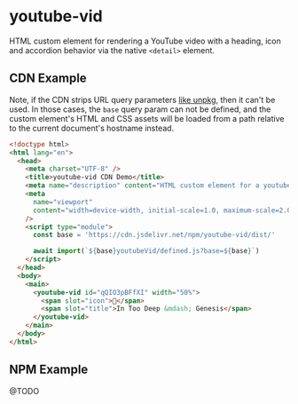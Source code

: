 # youtube-vid

HTML custom element for rendering a YouTube video with a heading, icon and accordion behavior via the native `<detail>` element.

## CDN Example

Note, if the CDN strips URL query parameters [like unpkg](https://github.com/mjackson/unpkg/issues/348), then it can't be used. In those cases, the `base` query param can not be defined, and the custom element's HTML and CSS assets will be loaded from a path relative to the current document's hostname instead.

```html
<!doctype html>
<html lang="en">
  <head>
    <meta charset="UTF-8" />
    <title>youtube-vid CDN Demo</title>
    <meta name="description" content="HTML custom element for a youtube video." />
    <meta
      name="viewport"
      content="width=device-width, initial-scale=1.0, maximum-scale=2.0"
    />
    <script type="module">
      const base = 'https://cdn.jsdelivr.net/npm/youtube-vid/dist/'

      await import(`${base}youtubeVid/defined.js?base=${base}`)
    </script>
  </head>
  <body>
    <main>
      <youtube-vid id="qQIO3pBFfXI" width="50%">
        <span slot="icon">🎹</span>
        <span slot="title">In Too Deep &mdash; Genesis</span>
      </youtube-vid>
    </main>
  </body>
</html>
```

## NPM Example

@TODO
